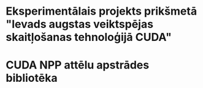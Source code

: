 # Eksperimentālais projekts prikšmetā "Ievads augstas veiktspējas skaitļošanas tehnoloģijā CUDA"
# CUDA NPP attēlu apstrādes bibliotēka
